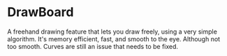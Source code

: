 # DrawBoard
A freehand drawing feature that lets you draw freely, using a very simple algorithm. It's memory efficient, fast, and smooth to the eye. Although not too smooth. Curves are still an issue that needs to be fixed.
